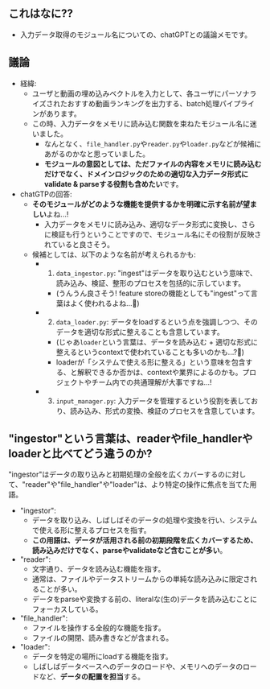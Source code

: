 ## これはなに??

- 入力データ取得のモジュール名についての、chatGPTとの議論メモです。

## 議論

- 経緯:
  - ユーザと動画の埋め込みベクトルを入力として、各ユーザにパーソナライズされたおすすめ動画ランキングを出力する、batch処理パイプラインがあります。
  - この時、入力データをメモリに読み込む関数を束ねたモジュール名に迷いました。
    - なんとなく、`file_handler.py`や`reader.py`や`loader.py`などが候補にあがるのかなと思っていました。
    - **モジュールの意図としては、ただファイルの内容をメモリに読み込むだけでなく、ドメインロジックのための適切な入力データ形式にvalidate & parseする役割も含めたい**です。
- chatGTPの回答:
  - **そのモジュールがどのような機能を提供するかを明確に示す名前が望ましい**よね...!
    - 入力データをメモリに読み込み、適切なデータ形式に変換し、さらに検証も行うということですので、モジュール名にその役割が反映されていると良さそう。
  - 候補としては、以下のような名前が考えられるかも:
    - 1. `data_ingestor.py`: "ingest"はデータを取り込むという意味で、読み込み、検証、整形のプロセスを包括的に示しています。
      - (うんうん良さそう! feature storeの機能としても"ingest"って言葉はよく使われるよね...:thinking:)
    - 2. `data_loader.py`: データをloadするという点を強調しつつ、そのデータを適切な形式に整えることも含意しています。
      - (じゃあ`loader`という言葉は、データを読み込む + 適切な形式に整えるというcontextで使われていることも多いのかも...?:thinking:)
      - loaderが「システムで使える形に整える」という意味を包含する、と解釈できるか否かは、contextや業界によるのかも。プロジェクトやチーム内での共通理解が大事ですね...!
    - 3. `input_manager.py`: 入力データを管理するという役割を表しており、読み込み、形式の変換、検証のプロセスを含意しています。

## "ingestor"という言葉は、readerやfile_handlerやloaderと比べてどう違うのか?

"ingestor"はデータの取り込みと初期処理の全般を広くカバーするのに対して、"reader"や"file_handler"や"loader"は、より特定の操作に焦点を当てた用語。

- "ingestor":
  - データを取り込み、しばしばそのデータの処理や変換を行い、システムで使える形に整えるプロセスを指す。
  - **この用語は、データが活用される前の初期段階を広くカバーするため、読み込みだけでなく、parseやvalidateなど含むことが多い**。
- "reader":
  - 文字通り、データを読み込む機能を指す。
  - 通常は、ファイルやデータストリームからの単純な読み込みに限定されることが多い。
  - データをparseや変換する前の、literalな(生の)データを読み込むことにフォーカスしている。
- "file_handler":
  - ファイルを操作する全般的な機能を指す。
  - ファイルの開閉、読み書きなどが含まれる。
- "loader":
  - データを特定の場所にloadする機能を指す。
  - しばしばデータベースへのデータのロードや、メモリへのデータのロードなど、**データの配置を担当**する。
